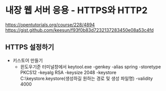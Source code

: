 내장 웹 서버 응용 - HTTPS와 HTTP2
===

https://opentutorials.org/course/228/4894
https://gist.github.com/keesun/f93f0b83d7232137283450e08a53c4fd

HTTPS 설정하기
---
+ 키스토어 만들기
  - 윈도우기준
  터미널창에서 keytool.exe -genkey -alias spring -storetype PKCS12 -keyalg RSA -keysize 2048 -keystore C:\keystore\.keystore(생성하길 원하는 경로 및 생성 파일명) -validity 4000
